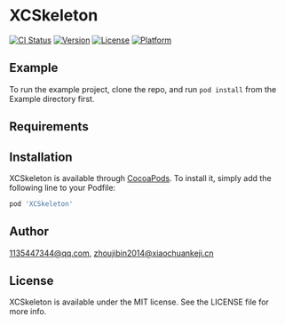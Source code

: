 # XCSkeleton

[![CI Status](https://img.shields.io/travis/1135447344@qq.com/XCSkeleton.svg?style=flat)](https://travis-ci.org/1135447344@qq.com/XCSkeleton)
[![Version](https://img.shields.io/cocoapods/v/XCSkeleton.svg?style=flat)](https://cocoapods.org/pods/XCSkeleton)
[![License](https://img.shields.io/cocoapods/l/XCSkeleton.svg?style=flat)](https://cocoapods.org/pods/XCSkeleton)
[![Platform](https://img.shields.io/cocoapods/p/XCSkeleton.svg?style=flat)](https://cocoapods.org/pods/XCSkeleton)

## Example

To run the example project, clone the repo, and run `pod install` from the Example directory first.

## Requirements

## Installation

XCSkeleton is available through [CocoaPods](https://cocoapods.org). To install
it, simply add the following line to your Podfile:

```ruby
pod 'XCSkeleton'
```

## Author

1135447344@qq.com, zhoujibin2014@xiaochuankeji.cn

## License

XCSkeleton is available under the MIT license. See the LICENSE file for more info.
